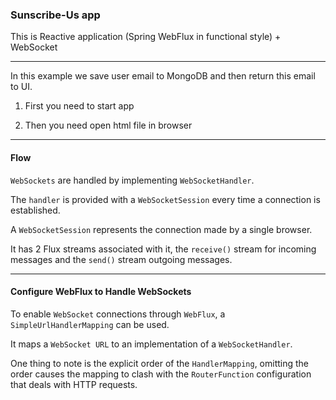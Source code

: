 ### Sunscribe-Us app

This is Reactive application (Spring WebFlux in functional style) + WebSocket

___

In this example we save user email to MongoDB and then return this email to UI.

1) First you need to start app

2) Then you need open html file in browser

___

#### Flow

`WebSockets` are handled by implementing `WebSocketHandler`. 

The `handler` is provided with a `WebSocketSession` every time a connection is established. 

A `WebSocketSession` represents the connection made by a single browser. 

It has 2 Flux streams associated with it, the `receive()` stream for incoming messages and the `send()` stream outgoing messages.


___

#### Configure WebFlux to Handle WebSockets

To enable `WebSocket` connections through `WebFlux`, a `SimpleUrlHandlerMapping` can be used. 

It maps a `WebSocket URL` to an implementation of a `WebSocketHandler`. 

One thing to note is the explicit order of the `HandlerMapping`, omitting the order causes the mapping to clash with the `RouterFunction` configuration that deals with HTTP requests.

